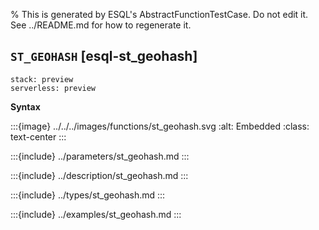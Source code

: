 % This is generated by ESQL's AbstractFunctionTestCase. Do not edit it. See ../README.md for how to regenerate it.

## `ST_GEOHASH` [esql-st_geohash]
```{applies_to}
stack: preview
serverless: preview
```

**Syntax**

:::{image} ../../../images/functions/st_geohash.svg
:alt: Embedded
:class: text-center
:::


:::{include} ../parameters/st_geohash.md
:::

:::{include} ../description/st_geohash.md
:::

:::{include} ../types/st_geohash.md
:::

:::{include} ../examples/st_geohash.md
:::
